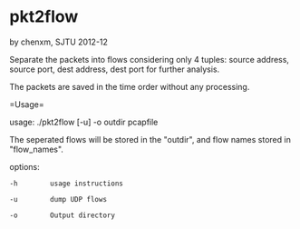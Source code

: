 pkt2flow
========

by chenxm, SJTU
2012-12

Separate the packets into flows considering only 4 tuples:
source address, source port, dest address, dest port
for further analysis.

The packets are saved in the time order without any processing.

=Usage=

usage: ./pkt2flow [-u] -o outdir pcapfile

  The seperated flows will be stored in the  "outdir", and flow names stored in "flow_names".
  
  options:
  
    -h        usage instructions
    
    -u        dump UDP flows
    
    -o        Output directory